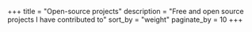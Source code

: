 +++
title = "Open-source projects"
description = "Free and open source projects I have contributed to"
sort_by = "weight"
paginate_by = 10
+++
